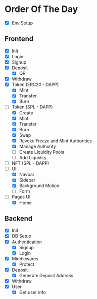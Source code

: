 # Order Of The Day

- [x] Env Setup

## Frontend

- [x] Init
- [x] Login
- [x] Signup
- [x] Deposit
  - [x] QR
- [x] Withdraw
- [x] Token (ERC20 - DAPP)
  - [x] Mint
  - [x] Transfer
  - [x] Burn
- [ ] Token (SPL - DAPP)
  - [x] Create
  - [x] Mint
  - [x] Transfer
  - [x] Burn
  - [x] Swap
  - [x] Revoke Freeze and Mint Authorities
  - [x] Manage Authority
  - [ ] Create Liquidity Pools
  - [ ] Add Liquidity
- [ ] NFT (SPL - DAPP)
- [ ] UI
  - [x] Navbar
  - [x] Sidebar
  - [x] Background Motion
  - [ ] Form
- [ ] Pages UI
  - [x] Home

## Backend

- [x] Init
- [x] DB Setup
- [x] Authentication
  - [x] Signup
  - [x] Login
- [x] Middlewares
  - [x] Protect
- [x] Deposit
  - [x] Generate Deposit Address
- [x] Withdraw
- [x] User
  - [x] Get user info
